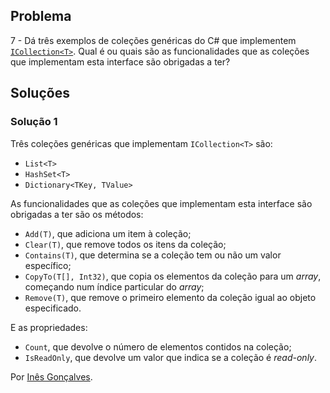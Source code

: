 ## Problema

7 - Dá três exemplos de coleções genéricas do C# que implementem
[`ICollection<T>`](https://docs.microsoft.com/dotnet/api/system.collections.generic.icollection-1).
Qual é ou quais são as funcionalidades que as coleções que implementam esta
interface são obrigadas a ter?

## Soluções

### Solução 1

Três coleções genéricas que implementam `ICollection<T>` são:

* `List<T>`
* `HashSet<T>`
* `Dictionary<TKey, TValue>`

As funcionalidades que as coleções que implementam esta interface são obrigadas
a ter são os métodos:

* `Add(T)`, que adiciona um item à coleção;
* `Clear(T)`, que remove todos os itens da coleção;
* `Contains(T)`, que determina se a coleção tem ou não um valor específico;
* `CopyTo(T[], Int32)`, que copia os elementos da coleção para um _array_, começando
num índice particular do _array_;
* `Remove(T)`, que remove o primeiro elemento da coleção igual ao objeto especificado.

E as propriedades:

* `Count`, que devolve o número de elementos contidos na coleção;
* `IsReadOnly`, que devolve um valor que indica se a coleção é _read-only_.

Por [Inês Gonçalves](https://github.com/ineesgoncalvees).
